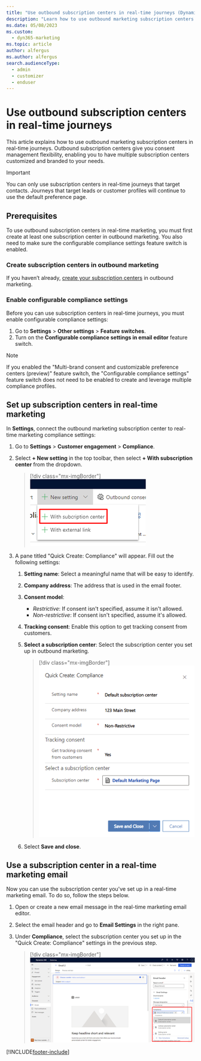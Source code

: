 ```yaml
---
title: "Use outbound subscription centers in real-time journeys (Dynamics 365 Marketing) | Microsoft Docs"
description: "Learn how to use outbound marketing subscription centers in real-time journeys in Dynamics 365 Marketing."
ms.date: 05/08/2023
ms.custom: 
  - dyn365-marketing
ms.topic: article
author: alfergus
ms.author: alfergus
search.audienceType: 
  - admin
  - customizer
  - enduser
---
```


# Use outbound subscription centers in real-time journeys

This article explains how to use outbound marketing subscription centers in real-time journeys. Outbound subscription centers give you consent management flexibility, enabling you to have multiple subscription centers customized and branded to your needs.

> [!IMPORTANT]
> You can only use subscription centers in real-time journeys that target contacts. Journeys that target leads or customer profiles will continue to use the default preference page.

## Prerequisites

To use outbound subscription centers in real-time marketing, you must first create at least one subscription center in outbound marketing. You also need to make sure the configurable compliance settings feature switch is enabled.

### Create subscription centers in outbound marketing

If you haven’t already, [create your subscription centers](set-up-subscription-center.md) in outbound marketing.

### Enable configurable compliance settings

Before you can use subscription centers in real-time journeys, you must enable configurable compliance settings:

1. Go to **Settings** > **Other settings** > **Feature switches**.
1. Turn on the **Configurable compliance settings in email editor** feature switch.

> [!NOTE]
> If you enabled the "Multi-brand consent and customizable preference centers (preview)" feature switch, the "Configurable compliance settings" feature switch does not need to be enabled to create and leverage multiple compliance profiles.

## Set up subscription centers in real-time marketing

In **Settings**, connect the outbound marketing subscription center to real-time marketing compliance settings:

1. Go to **Settings** > **Customer engagement** > **Compliance**.
1. Select **+ New setting** in the top toolbar, then select **+ With subscription center** from the dropdown.

    > [!div class="mx-imgBorder"]
    > ![Screenshot of the new settings dropdown.](media/outbound-subscription-dropdown.png "Screenshot of the new settings dropdown")

1. A pane titled "Quick Create: Compliance" will appear. Fill out the following settings:
    1. **Setting name**: Select a meaningful name that will be easy to identify.
    1. **Company address**: The address that is used in the email footer.
    1. **Consent model**:
        - *Restrictive*: If consent isn't specified, assume it isn't allowed.
        - *Non-restrictive*: If consent isn't specified, assume it's allowed.
    1. **Tracking consent**: Enable this option to get tracking consent from customers.
    1. **Select a subscription center**: Select the subscription center you set up in outbound marketing.

        > [!div class="mx-imgBorder"]
        > ![Screenshot of the quick create pane.](media/outbound-subscription-quick-create.png "Screenshot of the quick create pane")

    1. Select **Save and close**.

## Use a subscription center in a real-time marketing email

Now you can use the subscription center you've set up in a real-time marketing email. To do so, follow the steps below.

1. Open or create a new email message in the real-time marketing email editor.
1. Select the email header and go to **Email Settings** in the right pane.
1. Under **Compliance**, select the subscription center you set up in the "Quick Create: Compliance" settings in the previous step.

    > [!div class="mx-imgBorder"]
    > ![Screenshot of selecting the subscription center under Compliance.](media/outbound-subscription-compliance-select.png "Screenshot of selecting the subscription center under Compliance")

[!INCLUDE[footer-include](../includes/footer-banner.md)]